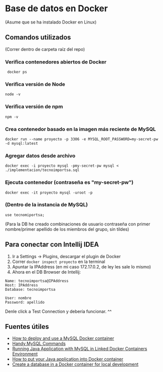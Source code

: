 # Base de datos en Docker 
(Asume que se ha instalado Docker en Linux)

## Comandos utilizados
(Correr dentro de carpeta raíz del repo)

### Verifica contenedores abiertos de Docker
``` docker ps```

### Verifica versión de Node
```node -v```

### Verifica versión de npm
```npm -v```

### Crea contenedor basado en la imagen más reciente de MySQL
```docker run --name proyecto -p 3306 -e MYSQL_ROOT_PASSWORD=my-secret-pw -d mysql:latest```

### Agregar datos desde archivo
```docker exec -i proyecto mysql -pmy-secret-pw mysql < ./implementacion/tecnoimportsa.sql ```

### Ejecuta contenedor (contraseña es "my-secret-pw")
```docker exec -it proyecto mysql -uroot -p```

### (Dentro de la instancia de MySQL)
```use tecnomiportsa;```

(Para la DB he creado combinaciones de usuario contraseña con primer nombre/primer apellido de los miembros del grupo, sin tildes)
## Para conectar con Intellij IDEA
1. Ir a Settings -> Plugins, descargar el plugin de Docker
2. Correr ```docker inspect proyecto``` en la terminal
3. Apuntar la IPAddress (en mi caso 172.17.0.2, de ley les sale lo mismo)
4. Ahora en el DB Browser de Intellij:
```
Name: tecnoimportsa@IPAddress
Host: IPAddress
Database: tecnoimportsa

User: nombre
Password: apellido
```
Denle click a Test Connection y debería funcionar. ^^


## Fuentes útiles
* [How to deploy and use a MySQL Docker container](https://www.techrepublic.com/article/how-to-deploy-and-use-a-mysql-docker-container/)
* [Handy MySQL Commands](http://g2pc1.bu.edu/~qzpeng/manual/MySQL%20Commands.htm)
* [Running Java Application with MySQL in Linked Docker Containers Environment](https://www.linkedin.com/pulse/running-java-application-mysql-linked-docker-deepak-sureshkumar)
* [How to put your Java application into Docker container](https://medium.com/@wkrzywiec/how-to-put-your-java-application-into-docker-container-5e0a02acdd6b)
* [Create a database in a Docker container for local development](https://developer.ibm.com/tutorials/docker-dev-db/)
